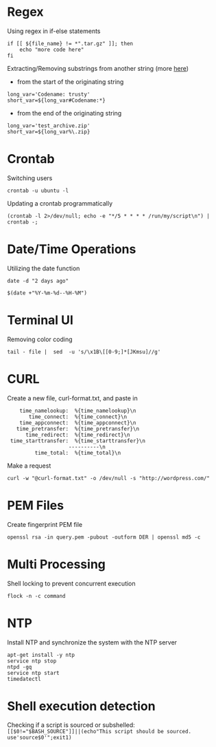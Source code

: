 # Regex 
Using regex in if-else statements
```shell
if [[ ${file_name} != *".tar.gz" ]]; then
    echo "more code here"
fi
```

Extracting/Removing substrings from another string (more [here](https://www.tldp.org/LDP/abs/html/string-manipulation.html))
* from the start of the originating string
```shell
long_var='Codename:	trusty'
short_var=${long_var#Codename:*}
```

* from the end of the originating string
```shell
long_var='test_archive.zip'
short_var=${long_var%\.zip}
```


# Crontab
Switching users
```shell
crontab -u ubuntu -l
```

Updating a crontab programmatically
```shell
(crontab -l 2>/dev/null; echo -e "*/5 * * * * /run/my/script\n") | crontab -;
```


# Date/Time Operations
Utilizing the date function
```shell
date -d "2 days ago" 

$(date +"%Y-%m-%d--%H-%M") 
```


# Terminal UI
Removing color coding
```shell
tail - file |  sed  -u 's/\x1B\[[0-9;]*[JKmsu]//g'
```


# CURL 
Create a new file, curl-format.txt, and paste in
```shell
    time_namelookup:  %{time_namelookup}\n 
       time_connect:  %{time_connect}\n 
    time_appconnect:  %{time_appconnect}\n 
   time_pretransfer:  %{time_pretransfer}\n 
      time_redirect:  %{time_redirect}\n 
 time_starttransfer:  %{time_starttransfer}\n 
                    ----------\n 
         time_total:  %{time_total}\n 
``` 

Make a request
```shell
curl -w "@curl-format.txt" -o /dev/null -s "http://wordpress.com/"
```


# PEM Files
Create fingerprint PEM file 
```
openssl rsa -in query.pem -pubout -outform DER | openssl md5 -c
```


# Multi Processing
Shell locking to prevent concurrent execution
```shell 
flock -n -c command
```


# NTP
Install NTP and synchronize the system with the NTP server
```shell
apt-get install -y ntp 
service ntp stop
ntpd -gq
service ntp start
timedatectl
```


# Shell execution detection
Checking if a script is sourced or subshelled:  
`[[$0!="$BASH_SOURCE"]]||(echo"This script should be sourced. use'source$0'";exit1)` 

